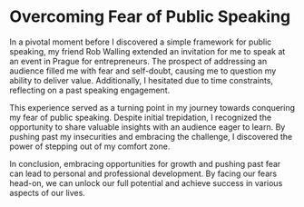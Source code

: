 # Overcoming Fear of Public Speaking

In a pivotal moment before I discovered a simple framework for public speaking, my friend Rob Walling extended an invitation for me to speak at an event in Prague for entrepreneurs. The prospect of addressing an audience filled me with fear and self-doubt, causing me to question my ability to deliver value. Additionally, I hesitated due to time constraints, reflecting on a past speaking engagement.

This experience served as a turning point in my journey towards conquering my fear of public speaking. Despite initial trepidation, I recognized the opportunity to share valuable insights with an audience eager to learn. By pushing past my insecurities and embracing the challenge, I discovered the power of stepping out of my comfort zone.

In conclusion, embracing opportunities for growth and pushing past fear can lead to personal and professional development. By facing our fears head-on, we can unlock our full potential and achieve success in various aspects of our lives.